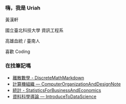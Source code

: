 ### 嗨，我是 Uriah

黃漢軒

國立臺北科技大學 資訊工程系

高雄血統 / 臺南人

喜歡 Coding

### 在找筆記嗎

 - [離散數學 - DiscreteMathMarkdown](https://github.com/ntut-xuan/DiscreteMathMarkdown)
 - [計算機組織 — ComputerOrganizationAndDesignNote](https://github.com/ntut-xuan/ComputerOrganizationAndDesignNote)
 - [統計 - StatisticsForBusinessAndEconomics](https://github.com/ntut-xuan/Statistics-for-Business-And-Economics-Markdown)
 - [資料科學導論 — IntroduceToDataScience](https://github.com/ntut-xuan/DataScienceNote)
